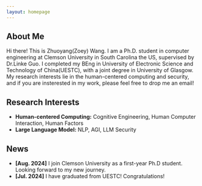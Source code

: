 ```yaml
---
layout: homepage
---
```


## About Me

Hi there! This is Zhuoyang(Zoey) Wang. I am a Ph.D. student in computer engineering at Clemson University in South Carolina the US, supervised by Dr.Linke Guo. I completed my BEng in University of Electronic Science and Technology of China(UESTC), with a joint degree in University of Glasgow. My research interests lie in the human-centered computing and security, and if you are insterested in my work, please feel free to drop me an email!

## Research Interests

- **Human-centered Computing:** Cognitive Engineering, Human Computer Interaction, Human Factors
- **Large Language Model:** NLP, AGI, LLM Security
  

## News

- **[Aug. 2024]** I join Clemson University as a first-year Ph.D student. Looking forward to my new journey.
- **[Jul. 2024]** I have graduated from UESTC! Congratulations!

